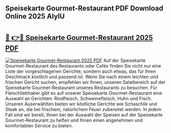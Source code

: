 ## Speisekarte Gourmet-Restaurant PDF Download Online 2025 AlylU

# <h2><a href="http://gc81vfs.nevu.top/?p=Speisekarte+Gourmet-Restaurant">🔗 👉🔴 Speisekarte Gourmet-Restaurant 2025 PDF</a></h2>

[![Speisekarte Gourmet-Restaurant 2025 PDF](https://i.imgur.com/dBaPXMq.png)](http://gc81vfs.nevu.top/?p=Speisekarte+Gourmet-Restaurant)
Auf der Speisekarte Gourmet-Restaurant des Restaurants oder Cafés finden Sie nicht nur eine Liste der vorgeschlagenen Gerichte, sondern auch etwas, das für Ihren Geschmack köstlich und passend ist. Wenn Sie nach einem leichten und frischen Gericht suchen, empfehlen wir Ihnen, unseren Salatbereich auf der Speisekarte Gourmet-Restaurant unseres Restaurants zu besuchen. Für Fleischliebhaber gibt es auf unserer Speisekarte Gourmet-Restaurant eine Auswahl an Gerichten: Rindfleisch, Schweinefleisch, Huhn und Fisch. Unseren Auserwählten bieten wir köstliche Gerichte wie Schaschlik und Steak an, die bei frischem, natürlichem Feuer zubereitet werden. In jedem Fall sind wir bereit, Ihnen bei der Auswahl der Speisen auf der Speisekarte Gourmet-Restaurant zu helfen und Ihnen einen angenehmen und komfortablen Service zu bieten.
